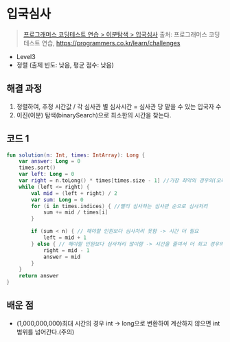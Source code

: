 # 입국심사

> [프로그래머스 코딩테스트 연습 > 이분탐색 > 입국심사](https://programmers.co.kr/learn/courses/30/lessons/43238)
> 출처: 프로그래머스 코딩 테스트 연습, https://programmers.co.kr/learn/challenges

- Level3
- 정렬 (출제 빈도: 낮음, 평균 점수: 낮음)

## 해결 과정
1. 정렬하여, 추정 시간값 / 각 심사관 별 심사시간 = 심사관 당 맡을 수 있는 입국자 수 
2. 이진(이분) 탐색(binarySearch)으로 최소한의 시간을 찾는다.

## 코드 1

```kotlin
fun solution(n: Int, times: IntArray): Long {
    var answer: Long = 0
    times.sort()
    var left: Long = 0
    var right = n.toLong() * times[times.size - 1] //가장 최악의 경우의(오래걸리는) 시간
    while (left <= right) {
        val mid = (left + right) / 2
        var sum: Long = 0
        for (i in times.indices) { //빨리 심사하는 심사관 순으로 심사처리
            sum += mid / times[i]
        }

        if (sum < n) { // 해야할 인원보다 심사처리 못함 -> 시간 더 필요
            left = mid + 1
        } else { // 해야할 인원보다 심사처리 많이함 -> 시간을 줄여서 더 최고 경우의 시간을 만든다.
            right = mid - 1
            answer = mid
        }
    }
    return answer
}
```

## 배운 점

- (1,000,000,000)최대 시간의 경우 int -> long으로 변환하여 계산하지 않으면 int 범위를 넘어간다.(주의)

